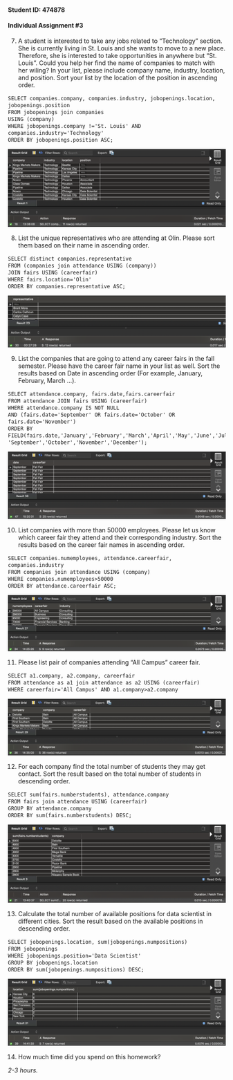 #### Student ID: 474878

#### Individual Assignment #3

7. A student is interested to take any jobs related to “Technology” section. She is currently living in St. Louis and she wants to move to a new place. Therefore, she is interested to take opportunities in anywhere but “St. Louis”. Could you help her find the name of companies to match with her wiling? In your list, please include company name, industry, location, and position. Sort your list by the location of the position in ascending order.

```mysql
SELECT companies.company, companies.industry, jobopenings.location, jobopenings.position
FROM jobopenings join companies
USING (company)
WHERE jobopenings.company !='St. Louis' AND companies.industry='Technology'
ORDER BY jobopenings.position ASC;
```

<img src="1.06.05_Indi_Assignment_3.assets/image-20190915133828996.png" alt="image-20190915133828996" style="zoom:50%;" />

8. List the unique representatives who are attending at Olin. Please sort them based on their name in ascending order.

```mysql
SELECT distinct companies.representative
FROM (companies join attendance USING (company))
JOIN fairs USING (careerfair)
WHERE fairs.location='Olin'
ORDER BY companies.representative ASC;
```

![image-20190913002748748](1.06.05_Indi_Assignment_3.assets/image-20190913002748748.png)

9. List the companies that are going to attend any career fairs in the fall semester. Please have the career fair name in your list as well. Sort the results based on Date in ascending order (For example, January, February, March ...).

```mysql
SELECT attendance.company, fairs.date,fairs.careerfair
FROM attendance JOIN fairs USING (careerfair)
WHERE attendance.company IS NOT NULL 
AND (fairs.date='September' OR fairs.date='October' OR fairs.date='November')
ORDER BY FIELD(fairs.date,'January','February','March','April','May','June','July','August',
'September','October','November','December');
```

![image-20190913152103599](1.06.05_Indi_Assignment_3.assets/image-20190913152103599.png)

10. List companies with more than 50000 employees. Please let us know which career fair they attend and their corresponding industry. Sort the results based on the career fair names in ascending order.

```mysql
SELECT companies.numemployees, attendance.careerfair, companies.industry
FROM companies join attendance USING (company)
WHERE companies.numemployees>50000
ORDER BY attendance.careerfair ASC;
```

![image-20190913142550215](1.06.05_Indi_Assignment_3.assets/image-20190913142550215.png)

11. Please list pair of companies attending “All Campus” career fair.

```mysql
SELECT a1.company, a2.company, careerfair
FROM attendance as a1 join attendance as a2 USING (careerfair)
WHERE careerfair='All Campus' AND a1.company>a2.company
```

![image-20190913143522695](1.06.05_Indi_Assignment_3.assets/image-20190913143522695.png)

12. For each company find the total number of students they may get contact. Sort the result based on the total number of students in descending order.

```mysql
SELECT sum(fairs.numberstudents), attendance.company
FROM fairs join attendance USING (careerfair)
GROUP BY attendance.company
ORDER BY sum(fairs.numberstudents) DESC;
```

<img src="1.06.05_Indi_Assignment_3.assets/image-20190915134055433.png" alt="image-20190915134055433" style="zoom:50%;" />

13. Calculate the total number of available positions for data scientist in different cities. Sort the result based on the available positions in descending order.

```mysql
SELECT jobopenings.location, sum(jobopenings.numpositions)
FROM jobopenings
WHERE jobopenings.position='Data Scientist'
GROUP BY jobopenings.location
ORDER BY sum(jobopenings.numpositions) DESC;
```

![image-20190913144157261](1.06.05_Indi_Assignment_3.assets/image-20190913144157261.png)

14. How much time did you spend on this homework?

*2-3 hours.*

